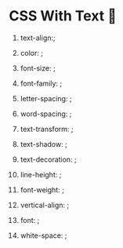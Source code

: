 # CSS With Text 📰

1. text-align:;

2. color: ;

3. font-size: ;

4. font-family: ;

5. letter-spacing: ;

6. word-spacing: ;

7. text-transform: ;

8. text-shadow: ;

9. text-decoration: ;

10. line-height: ;

11. font-weight: ;

12. vertical-align: ;

13. font: ;

14. white-space: ;
